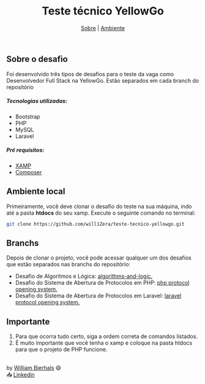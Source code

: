<div align="center">
    <br>
    <h1 align="center">Teste técnico YellowGo</h1>
    <p align="center">
        <a href="#sobre-o-desafio">Sobre</a> | 
	    <a href="#ambiente-local">Ambiente</a>
    </p>
</div>
<br>

## Sobre o desafio
Foi desenvolvido três tipos de desafios para o teste da vaga como Desenvolvedor Full Stack na YellowGo. Estão separados em cada branch do repositório


##### Tecnologias utilizadas:
- Bootstrap
- PHP
- MySQL
- Laravel

##### Pré requisitos:
- <a href="https://www.apachefriends.org/pt_br/download.html">XAMP</a>
- <a href="https://getcomposer.org/download/">Composer</a>

## Ambiente local
Primeiramente, você deve clonar o desafio do teste na sua máquina, indo até a pasta <strong>htdocs</strong> do seu xamp. Execute o seguinte comando no terminal:

```sh
git clone https://github.com/will1Zera/teste-tecnico-yellowgo.git
```

## Branchs
Depois de clonar o projeto, você pode acessar qualquer um dos desafios que estão separados nas branchs do repositório:
- Desafio de Algoritmos e Lógica: <a href="https://github.com/will1Zera/teste-tecnico-yellowgo/tree/algorithms-and-logic">algorithms-and-logic.</a>
- Desafio do Sistema de Abertura de Protocolos em PHP: <a href="https://github.com/will1Zera/teste-tecnico-yellowgo/tree/php-protocol-opening-system">php protocol opening system.</a>
- Desafio do Sistema de Abertura de Protocolos em Laravel: <a href="https://github.com/will1Zera/teste-tecnico-yellowgo/tree/laravel-protocol-opening-system">laravel protocol opening system.</a>


## Importante
1. Para que ocorra tudo certo, siga a ordem correta de comandos listados.
2. É muito importante que você tenha o xamp e coloque na pasta htdocs para que o projeto de PHP funcione.

<br>
by <a href="https://github.com/will1Zera">William Bierhals</a> 😄 <br>
📥 <a href="https://www.linkedin.com/in/williambierhals/">Linkedin</a>